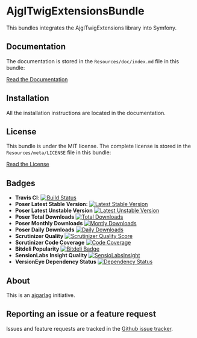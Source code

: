 AjglTwigExtensionsBundle
========================

This bundles integrates the AjglTwigExtensions library into Symfony.


Documentation
-------------

The documentation is stored in the `Resources/doc/index.md` file in this bundle:

[Read the Documentation](Resources/doc/index.md)


Installation
------------

All the installation instructions are located in  the documentation.


License
-------

This bundle is under the MIT license. The complete license is stored in the `Resources/meta/LICENSE` file in this bundle:

[Read the License](Resources/meta/LICENSE)


Badges
------

* **Travis CI**: [![Build Status](https://travis-ci.org/ajgarlag/AjglTwigExtensionsBundle.png?branch=master)](https://travis-ci.org/ajgarlag/AjglTwigExtensionsBundle)
* **Poser Latest Stable Version:** [![Latest Stable Version](https://poser.pugx.org/ajgl/twig-extensions-bundle/v/stable.png)](https://packagist.org/packages/ajgl/twig-extensions-bundle)
* **Poser Latest Unstable Version** [![Latest Unstable Version](https://poser.pugx.org/ajgl/twig-extensions-bundle/v/unstable.png)](https://packagist.org/packages/ajgl/twig-extensions-bundle)
* **Poser Total Downloads** [![Total Downloads](https://poser.pugx.org/ajgl/twig-extensions-bundle/downloads.png)](https://packagist.org/packages/ajgl/twig-extensions-bundle)
* **Poser Monthly Downloads** [![Montly Downloads](https://poser.pugx.org/ajgl/twig-extensions-bundle/d/monthly.png)](https://packagist.org/packages/ajgl/twig-extensions-bundle)
* **Poser Daily Downloads** [![Daily Downloads](https://poser.pugx.org/ajgl/twig-extensions-bundle/d/daily.png)](https://packagist.org/packages/ajgl/twig-extensions-bundle)
* **Scrutinizer Quality** [![Scrutinizer Quality Score](https://scrutinizer-ci.com/g/ajgarlag/AjglTwigExtensionsBundle/badges/quality-score.png?s=41a6ad63edc906480a280bf887665b5f1ee906a0)](https://scrutinizer-ci.com/g/ajgarlag/AjglTwigExtensionsBundle/)
* **Scrutinizer Code Coverage** [![Code Coverage](https://scrutinizer-ci.com/g/ajgarlag/AjglTwigExtensionsBundle/badges/coverage.png?s=6b6ac4c77f5eff1d8e065b16541ead18e86ffb1c)](https://scrutinizer-ci.com/g/ajgarlag/AjglTwigExtensionsBundle/)
* **Bitdeli Popularity** [![Bitdeli Badge](https://d2weczhvl823v0.cloudfront.net/ajgarlag/ajgltwigextensionsbundle/trend.png)](https://bitdeli.com/free "Bitdeli Badge")
* **SensionLabs Insight Quality** [![SensioLabsInsight](https://insight.sensiolabs.com/projects/cbb15d1d-5272-4e45-9a2c-12d4bed022d7/mini.png)](https://insight.sensiolabs.com/projects/cbb15d1d-5272-4e45-9a2c-12d4bed022d7)
* **VersionEye Dependency Status** [![Dependency Status](https://www.versioneye.com/php/ajgl:twig-extensions-bundle/dev-master/badge.png)](https://www.versioneye.com/php/ajgl:twig-extensions-bundle/dev-master)


About
-----

This is an [ajgarlag](http://aj.garcialagar.es) initiative.


Reporting an issue or a feature request
---------------------------------------

Issues and feature requests are tracked in the [Github issue tracker](https://github.com/ajgarlag/AjglTwigExtensionsBundle/issues).
